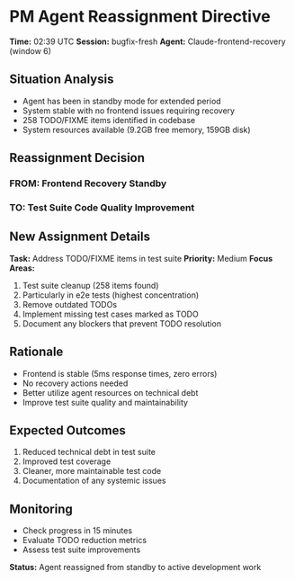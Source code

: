 # PM Agent Reassignment Directive

**Time:** 02:39 UTC
**Session:** bugfix-fresh
**Agent:** Claude-frontend-recovery (window 6)

## Situation Analysis

- Agent has been in standby mode for extended period
- System stable with no frontend issues requiring recovery
- 258 TODO/FIXME items identified in codebase
- System resources available (9.2GB free memory, 159GB disk)

## Reassignment Decision

### FROM: Frontend Recovery Standby

### TO: Test Suite Code Quality Improvement

## New Assignment Details

**Task:** Address TODO/FIXME items in test suite
**Priority:** Medium
**Focus Areas:**

1. Test suite cleanup (258 items found)
2. Particularly in e2e tests (highest concentration)
3. Remove outdated TODOs
4. Implement missing test cases marked as TODO
5. Document any blockers that prevent TODO resolution

## Rationale

- Frontend is stable (5ms response times, zero errors)
- No recovery actions needed
- Better utilize agent resources on technical debt
- Improve test suite quality and maintainability

## Expected Outcomes

1. Reduced technical debt in test suite
2. Improved test coverage
3. Cleaner, more maintainable test code
4. Documentation of any systemic issues

## Monitoring

- Check progress in 15 minutes
- Evaluate TODO reduction metrics
- Assess test suite improvements

**Status:** Agent reassigned from standby to active development work
